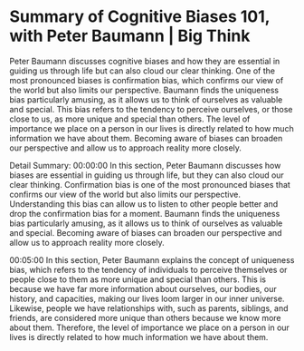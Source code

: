 # Summary of Cognitive Biases 101, with Peter Baumann  | Big Think

Peter Baumann discusses cognitive biases and how they are essential in guiding us through life but can also cloud our clear thinking. One of the most pronounced biases is confirmation bias, which confirms our view of the world but also limits our perspective. Baumann finds the uniqueness bias particularly amusing, as it allows us to think of ourselves as valuable and special. This bias refers to the tendency to perceive ourselves, or those close to us, as more unique and special than others. The level of importance we place on a person in our lives is directly related to how much information we have about them. Becoming aware of biases can broaden our perspective and allow us to approach reality more closely.

Detail Summary: 
00:00:00
In this section, Peter Baumann discusses how biases are essential in guiding us through life, but they can also cloud our clear thinking. Confirmation bias is one of the most pronounced biases that confirms our view of the world but also limits our perspective. Understanding this bias can allow us to listen to other people better and drop the confirmation bias for a moment. Baumann finds the uniqueness bias particularly amusing, as it allows us to think of ourselves as valuable and special. Becoming aware of biases can broaden our perspective and allow us to approach reality more closely.

00:05:00
In this section, Peter Baumann explains the concept of uniqueness bias, which refers to the tendency of individuals to perceive themselves or people close to them as more unique and special than others. This is because we have far more information about ourselves, our bodies, our history, and capacities, making our lives loom larger in our inner universe. Likewise, people we have relationships with, such as parents, siblings, and friends, are considered more unique than others because we know more about them. Therefore, the level of importance we place on a person in our lives is directly related to how much information we have about them.


